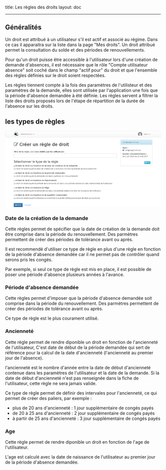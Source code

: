 title: Les règles des droits
layout: doc

---

## Généralités

Un droit est attribué à un utilisateur s'il est actif et associé au régime. Dans ce cas il apparaitra sur la liste dans la page "Mes droits".
Un droit attribué permet la consultation du solde et des périodes de renouvellements.

Pour qu'un droit puisse être accessible à l'utilisateur lors d'une création de demande d'absences, il est nécessaire que le rôle "Compte utilisateur absence" soit coché dans le champ "actif pour" du droit et que l'ensemble des règles définies sur le droit soient respectées.

Les règles tiennent compte à la fois des paramètres de l'utilisteur et des paramètres de la demande, elles sont utilisée par l'application une fois que la période d'absence demandée à été définie. Les règles servent a filtrer la liste des droits proposés lors de l'étape de répartition de la durée de l'absence sur les droits.


## les types de règles


![Ajout d'une règle](images/rightrule-edit-annual-leave.png)


### Date de la création de la demande

Cette règles permet de spécifier que la date de création de la demande doit être comprise dans la période du renouvellement. Des parmètres permettent de créer des périodes de tolérance avant ou après.

Il est recommendé d'utiliser ce type de règle en plus d'une règle en fonction de la période d'absence demandée car il ne permet pas de contrôler quand serons pris les congés.

Par exemple, si seul ce type de règle est mis en place, il est possible de poser une période d'absence plusieurs années à l'avance.

### Période d'absence demandée

Cette règles permet d'imposer que la période d'absence demandée soit comprise dans la période du renouvellement. Des parmètres permettent de créer des périodes de tolérance avant ou après.

Ce type de règle est le plus courament utilisé.

### Ancienneté

Cette règle permet de rendre diponible un droit en fonction de l'ancienneté de l'utilisateur, C'est date de début de la période demandée qui sert de référence pour la calcul de la date d'ancienneté (l'ancienneté au premier jour de l'absence).

l'ancienneté est le nombre d'année entre la date de début d'ancienneté contenue dans les paramètres de l'utilisateur et la date de la demande. Si la date de début d'ancienneté n'est pas renseignée dans la fiche de l'utilisateur, cette règle ne sera jamais valide.

Ce type de règle permet de définir des intervales pour l'ancienneté, ce qui permet de créer des paliers, par exemple :

* plus de 20 ans d'ancienneté : 1 jour supplémentaire de congés payés
* de 20 à 25 ans d'ancienneté : 2 jour supplémentaire de congés payés
* à partir de 25 ans d'ancienneté : 3 jour supplémentaire de congés payés

### Age

Cette règle permet de rendre diponible un droit en fonction de l'age de l'utilisateur.

L'age est calculé avec la date de naissance de l'utilisateur au premier jour de la période d'absence demandée.
